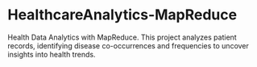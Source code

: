 # HealthcareAnalytics-MapReduce
Health Data Analytics with MapReduce. This project analyzes patient records, identifying disease co-occurrences and frequencies to uncover insights into health trends.  
